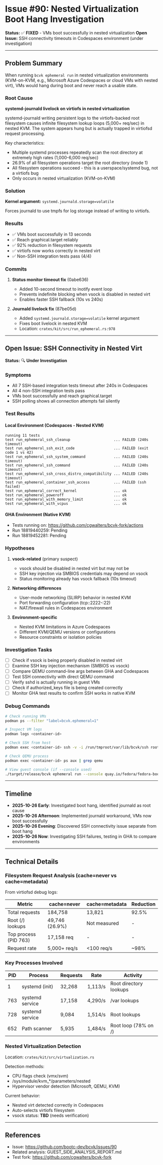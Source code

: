 # Issue #90: Nested Virtualization Boot Hang Investigation

**Status:** ✅ **FIXED** - VMs boot successfully in nested virtualization
**Open Issue:** SSH connectivity timeouts in Codespaces environment (under investigation)

---

## Problem Summary

When running `bcvk ephemeral run` in nested virtualization environments (KVM-on-KVM, e.g., Microsoft Azure Codespaces or cloud VMs with nested virt), VMs would hang during boot and never reach a usable state.

### Root Cause

**systemd-journald livelock on virtiofs in nested virtualization**

systemd-journald writing persistent logs to the virtiofs-backed root filesystem causes infinite filesystem lookup loops (5,000+ req/sec) in nested KVM. The system appears hung but is actually trapped in virtiofsd request processing.

Key characteristics:
- Multiple systemd processes repeatedly scan the root directory at extremely high rates (1,000-6,000 req/sec)
- 26.9% of all filesystem operations target the root directory (inode 1)
- All filesystem operations succeed - this is a userspace/systemd bug, not a virtiofs bug
- Only occurs in nested virtualization (KVM-on-KVM)

### Solution

**Kernel argument:** `systemd.journald.storage=volatile`

Forces journald to use tmpfs for log storage instead of writing to virtiofs.

### Results

- ✅ VMs boot successfully in 13 seconds
- ✅ Reach graphical.target reliably
- ✅ 92% reduction in filesystem requests
- ✅ virtiofs now works correctly in nested virt
- ✅ Non-SSH integration tests pass (4/4)

### Commits

1. **Status monitor timeout fix** (0abe636)
   - Added 10-second timeout to inotify event loop
   - Prevents indefinite blocking when vsock is disabled in nested virt
   - Enables faster SSH fallback (10s vs 240s)

2. **Journald livelock fix** (87be05d)
   - Added `systemd.journald.storage=volatile` kernel argument
   - Fixes boot livelock in nested KVM
   - Location: `crates/kit/src/run_ephemeral.rs:978`

---

## Open Issue: SSH Connectivity in Nested Virt

**Status:** 🔍 **Under Investigation**

### Symptoms

- All 7 SSH-based integration tests timeout after 240s in Codespaces
- All 4 non-SSH integration tests pass
- VMs boot successfully and reach graphical.target
- SSH polling shows all connection attempts fail silently

### Test Results

#### Local Environment (Codespaces - Nested KVM)
```
running 11 tests
test run_ephemeral_ssh_cleanup                    ... FAILED (240s timeout)
test run_ephemeral_ssh_exit_code                  ... FAILED (exit code 1 vs 42)
test run_ephemeral_ssh_system_command             ... FAILED (240s timeout)
test run_ephemeral_ssh_command                    ... FAILED (240s timeout)
test run_ephemeral_ssh_cross_distro_compatibility ... FAILED (240s timeout)
test run_ephemeral_container_ssh_access           ... FAILED (ssh failed)
test run_ephemeral_correct_kernel                 ... ok
test run_ephemeral_poweroff                       ... ok
test run_ephemeral_with_memory_limit              ... ok
test run_ephemeral_with_vcpus                     ... ok
```

#### GHA Environment (Native KVM)
- Tests running on: https://github.com/cgwalters/bcvk-fork/actions
- Run 18819440259: Pending
- Run 18819452281: Pending

### Hypotheses

1. **vsock-related** (primary suspect)
   - vsock should be disabled in nested virt but may not be
   - SSH key injection via SMBIOS credentials may depend on vsock
   - Status monitoring already has vsock fallback (10s timeout)

2. **Networking differences**
   - User-mode networking (SLIRP) behavior in nested KVM
   - Port forwarding configuration (tcp::2222-:22)
   - NAT/firewall rules in Codespaces environment

3. **Environment-specific**
   - Nested KVM limitations in Azure Codespaces
   - Different KVM/QEMU versions or configurations
   - Resource constraints or isolation policies

### Investigation Tasks

- [ ] Check if vsock is being properly disabled in nested virt
- [ ] Examine SSH key injection mechanism (SMBIOS vs vsock)
- [ ] Compare QEMU command-line args between GHA and Codespaces
- [ ] Test SSH connectivity with direct QEMU command
- [ ] Verify sshd is actually running in guest VMs
- [ ] Check if authorized_keys file is being created correctly
- [ ] Monitor GHA test results to confirm SSH works in native KVM

### Debug Commands

```bash
# Check running VMs
podman ps --filter "label=bcvk.ephemeral=1"

# Inspect VM logs
podman logs <container-id>

# Check SSH from host
podman exec <container-id> ssh -v -i /run/tmproot/var/lib/bcvk/ssh root@127.0.0.1 -p 2222 -- true

# Check QEMU process
podman exec <container-id> ps aux | grep qemu

# View guest console (if --console used)
./target/release/bcvk ephemeral run --console quay.io/fedora/fedora-bootc:42
```

---

## Timeline

- **2025-10-26 Early**: Investigated boot hang, identified journald as root cause
- **2025-10-26 Afternoon**: Implemented journald workaround, VMs now boot successfully
- **2025-10-26 Evening**: Discovered SSH connectivity issue separate from boot hang
- **2025-10-26 Now**: Investigating SSH failures, testing in GHA to compare environments

---

## Technical Details

### Filesystem Request Analysis (cache=never vs cache=metadata)

From virtiofsd debug logs:

| Metric | cache=never | cache=metadata | Reduction |
|--------|-------------|----------------|-----------|
| Total requests | 184,758 | 13,821 | 92.5% |
| Root (/) lookups | 49,746 (26.9%) | Not measured | - |
| Top process (PID 763) | 17,158 req | - | - |
| Request rate | 5,000+ req/s | <100 req/s | ~98% |

### Key Processes Involved

| PID | Process | Requests | Rate | Activity |
|-----|---------|----------|------|----------|
| 1 | systemd (init) | 32,268 | 1,113/s | Root directory lookups |
| 763 | systemd service | 17,158 | 4,290/s | /var lookups |
| 728 | systemd service | 9,084 | 1,514/s | Root lookups |
| 652 | Path scanner | 5,935 | 1,484/s | Root loop (78% on /) |

### Nested Virtualization Detection

Location: `crates/kit/src/virtualization.rs`

Detection methods:
- CPU flags check (vmx/svm)
- /sys/module/kvm_*/parameters/nested
- Hypervisor vendor detection (Microsoft, QEMU, KVM)

Current behavior:
- Nested virt detected correctly in Codespaces
- Auto-selects virtiofs filesystem
- vsock status: **TBD** (needs verification)

---

## References

- Issue: https://github.com/bootc-dev/bcvk/issues/90
- Related analysis: GUEST_SIDE_ANALYSIS_REPORT.md
- Test fork: https://github.com/cgwalters/bcvk-fork
